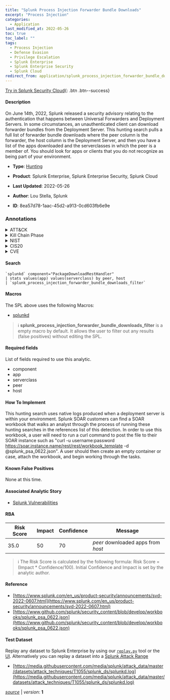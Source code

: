 ```yaml
---
title: "Splunk Process Injection Forwarder Bundle Downloads"
excerpt: "Process Injection"
categories:
  - Application
last_modified_at: 2022-05-26
toc: true
toc_label: ""
tags:
  - Process Injection
  - Defense Evasion
  - Privilege Escalation
  - Splunk Enterprise
  - Splunk Enterprise Security
  - Splunk Cloud
redirect_from: application/splunk_process_injection_forwarder_bundle_downloads/
---
```




[Try in Splunk Security Cloud](https://www.splunk.com/en_us/cyber-security.html){: .btn .btn--success}

#### Description

On June 14th, 2022, Splunk released a security advisory relating to the authentication that happens between Universal Forwarders and Deployment Servers. In some circumstances, an unauthenticated client can download forwarder bundles from the Deployment Server. This hunting search pulls a full list of forwarder bundle downloads where the peer column is the forwarder, the host column is the Deployment Server, and then you have a list of the apps downloaded and the serverclasses in which the peer is a member of. You should look for apps or clients that you do not recognize as being part of your environment.

- **Type**: [Hunting](https://github.com/splunk/security_content/wiki/Detection-Analytic-Types)
- **Product**: Splunk Enterprise, Splunk Enterprise Security, Splunk Cloud

- **Last Updated**: 2022-05-26
- **Author**: Lou Stella, Splunk
- **ID**: 8ea57d78-1aac-45d2-a913-0cd603fb6e9e

### Annotations
<details>
  <summary>ATT&CK</summary>

<div markdown="1">

#### [ATT&CK](https://attack.mitre.org/)

| ID          | Technique   | Tactic         |
| ----------- | ----------- |--------------- |
| [T1055](https://attack.mitre.org/techniques/T1055/) | Process Injection | Defense Evasion, Privilege Escalation |

</div>
</details>


<details>
  <summary>Kill Chain Phase</summary>

<div markdown="1">

* Exploitation


</div>
</details>


<details>
  <summary>NIST</summary>

<div markdown="1">

* DE.CM



</div>
</details>

<details>
  <summary>CIS20</summary>

<div markdown="1">

* CIS 3
* CIS 5
* CIS 16



</div>
</details>

<details>
  <summary>CVE</summary>

<div markdown="1">


</div>
</details>


#### Search

```
`splunkd` component="PackageDownloadRestHandler" 
| stats values(app) values(serverclass) by peer, host 
| `splunk_process_injection_forwarder_bundle_downloads_filter`
```

#### Macros
The SPL above uses the following Macros:
* [splunkd](https://github.com/splunk/security_content/blob/develop/macros/splunkd.yml)

> :information_source:
> **splunk_process_injection_forwarder_bundle_downloads_filter** is a empty macro by default. It allows the user to filter out any results (false positives) without editing the SPL.



#### Required fields
List of fields required to use this analytic.
* component
* app
* serverclass
* peer
* host



#### How To Implement
This hunting search uses native logs produced when a deployment server is within your environment. Splunk SOAR customers can find a SOAR workbook that walks an analyst through the process of running these hunting searches in the references list of this detection. In order to use this workbook, a user will need to run a curl command to post the file to their SOAR instance such as &#34;curl -u username:password https://soar.instance.name/rest/rest/workbook_template -d @splunk_psa_0622.json&#34;. A user should then create an empty container or case, attach the workbook, and begin working through the tasks.
#### Known False Positives
None at this time.

#### Associated Analytic Story
* [Splunk Vulnerabilities](/stories/splunk_vulnerabilities)




#### RBA

| Risk Score  | Impact      | Confidence   | Message      |
| ----------- | ----------- |--------------|--------------|
| 35.0 | 50 | 70 | $peer$ downloaded apps from $host$ |


> :information_source:
> The Risk Score is calculated by the following formula: Risk Score = (Impact * Confidence/100). Initial Confidence and Impact is set by the analytic author.


#### Reference

* [https://www.splunk.com/en_us/product-security/announcements/svd-2022-0607.html](https://www.splunk.com/en_us/product-security/announcements/svd-2022-0607.html)
* [https://www.github.com/splunk/security_content/blob/develop/workbooks/splunk_psa_0622.json](https://www.github.com/splunk/security_content/blob/develop/workbooks/splunk_psa_0622.json)



#### Test Dataset
Replay any dataset to Splunk Enterprise by using our [`replay.py`](https://github.com/splunk/attack_data#using-replaypy) tool or the [UI](https://github.com/splunk/attack_data#using-ui).
Alternatively you can replay a dataset into a [Splunk Attack Range](https://github.com/splunk/attack_range#replay-dumps-into-attack-range-splunk-server)

* [https://media.githubusercontent.com/media/splunk/attack_data/master/datasets/attack_techniques/T1055/splunk_ds/splunkd.log](https://media.githubusercontent.com/media/splunk/attack_data/master/datasets/attack_techniques/T1055/splunk_ds/splunkd.log)



[*source*](https://github.com/splunk/security_content/tree/develop/detections/application/splunk_process_injection_forwarder_bundle_downloads.yml) \| *version*: **1**